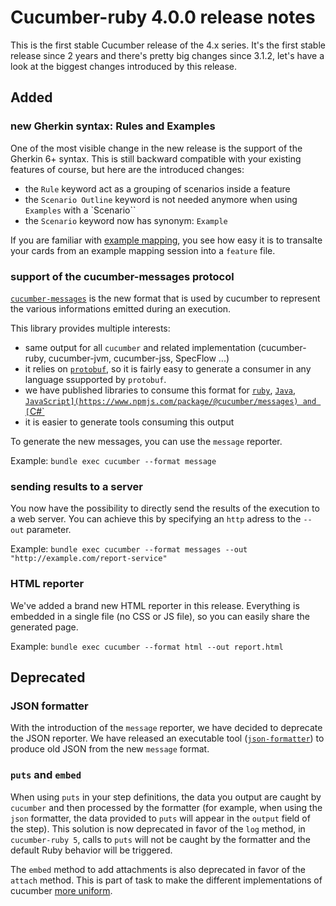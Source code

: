 # Cucumber-ruby 4.0.0 release notes

This is the first stable Cucumber release of the 4.x series. It's the first stable release since 2 years and there's pretty big changes since 3.1.2, let's have a look at the biggest changes introduced by this release.

## Added

### new Gherkin syntax: Rules and Examples

One of the most visible change in the new release is the support of the Gherkin 6+ syntax. This is still backward compatible with your existing features of course, but here are the introduced changes:
 - the `Rule` keyword act as a grouping of scenarios inside a feature
 - the `Scenario Outline` keyword is not needed anymore when using `Examples` with a `Scenario``
 - the `Scenario` keyword now has synonym: `Example`

If you are familiar with [example mapping](https://cucumber.io/docs/bdd/example-mapping/), you see how easy it is to transalte your cards from an example mapping session into a `feature` file.

### support of the cucumber-messages protocol

[`cucumber-messages`](https://github.com/cucumber/cucumber/tree/master/messages#cucumber-messages) is the new format that is used by cucumber to represent the various informations emitted during an execution.

This library provides multiple interests:
 - same output for all `cucumber` and related implementation (cucumber-ruby, cucumber-jvm, cucumber-jss, SpecFlow ...)
 - it relies on [`protobuf`](https://developers.google.com/protocol-buffers/), so it is fairly easy to generate a consumer in any language ssupported by `protobuf`.
  - we have published libraries to consume this format for [`ruby`](https://rubygems.org/gems/cucumber-messages), [`Java`](https://mvnrepository.com/artifact/io.cucumber/messages), [`JavaScript](https://www.npmjs.com/package/@cucumber/messages) and [`C#`](https://www.nuget.org/packages/Cucumber.Messages/)
 - it is easier to generate tools consuming this output

To generate the new messages, you can use the `message` reporter.

Example: `bundle exec cucumber --format message`

### sending results to a server

You now have the possibility to directly send the results of the execution to a web server. You can achieve this by specifying an `http` adress to the `--out` parameter.

Example: `bundle exec cucumber --format messages --out "http://example.com/report-service"`

### HTML reporter

We've added a brand new HTML reporter in this release. Everything is embedded in a single file (no CSS or JS file), so you can easily share the generated page.

Example: `bundle exec cucumber --format html --out report.html`

## Deprecated

### JSON formatter

With the introduction of the `message` reporter, we have decided to deprecate the JSON reporter.
We have released an executable tool ([`json-formatter`](https://github.com/cucumber/cucumber/tree/master/json-formatter#cucumber-json-formatter)) to produce old JSON from the new `message` format.

### `puts` and `embed`

When using `puts` in your step definitions, the data you output are caught by `cucumber` and then processed by the formatter (for example, when using the `json` formatter, the data provided to `puts` will appear in the `output` field of the step).
This solution is now deprecated in favor of the `log` method, in `cucumber-ruby 5`, calls to `puts` will not be caught by the formatter and the default Ruby behavior will be triggered.

The `embed` method to add attachments is also deprecated in favor of the `attach` method. This is part of task to make the different implementations of cucumber [more uniform](https://github.com/cucumber/cucumber/issues/897).
